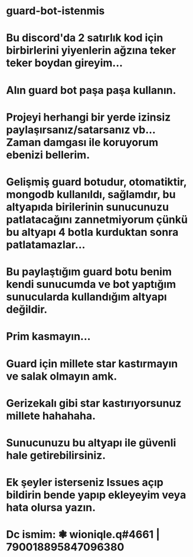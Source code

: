 # guard-bot-istenmis

# Bu discord'da 2 satırlık kod için birbirlerini yiyenlerin ağzına teker teker boydan gireyim...
# Alın guard bot paşa paşa kullanın.
# Projeyi herhangi bir yerde izinsiz paylaşırsanız/satarsanız vb... Zaman damgası ile koruyorum ebenizi bellerim. 
# Gelişmiş guard botudur, otomatiktir, mongodb kullanıldı, sağlamdır, bu altyapıda birilerinin sunucunuzu patlatacağını zannetmiyorum çünkü bu altyapı 4 botla kurduktan sonra patlatamazlar...
# Bu paylaştığım guard botu benim kendi sunucumda ve bot yaptığım sunucularda kullandığım altyapı değildir.
# Prim kasmayın...
# Guard için millete star kastırmayın ve salak olmayın amk.
# Gerizekalı gibi star kastırıyorsunuz millete hahahaha.
# Sunucunuzu bu altyapı ile güvenli hale getirebilirsiniz.
# Ek şeyler isterseniz Issues açıp bildirin bende yapıp ekleyeyim veya hata olursa yazın.
# Dc ismim: ❃ wioniqle.q#4661 | 790018895847096380
